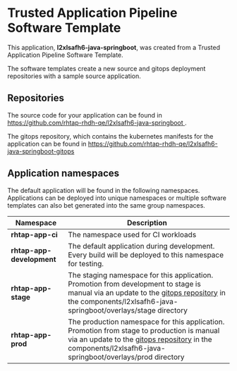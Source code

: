 # Trusted Application Pipeline Software Template

This application, **l2xlsafh6-java-springboot**, was created from a Trusted Application Pipeline Software Template.

The software templates create a new source and gitops deployment repositories with a sample source application. 

## Repositories

The source code for your application can be found in [https://github.com/rhtap-rhdh-qe/l2xlsafh6-java-springboot ](https://github.com/rhtap-rhdh-qe/l2xlsafh6-java-springboot ).
 
The gitops repository, which contains the kubernetes manifests for the application can be found in 
[https://github.com/rhtap-rhdh-qe/l2xlsafh6-java-springboot-gitops ](https://github.com/rhtap-rhdh-qe/l2xlsafh6-java-springboot-gitops ) 

## Application namespaces 

The default application will be found in the following namespaces. Applications can be deployed into unique namespaces or multiple software templates can also bet generated into the same group namespaces.  

|  Namespace   |  Description   |  
| -------- | -------- |
| **rhtap-app-ci** | The namespace used for CI workloads |
| **rhtap-app-development** | The default application during development. Every build will be deployed to this namespace for testing. |
| **rhtap-app-stage** | The staging namespace for this application. Promotion from development to stage is manual via an update to the [gitops repository](https://github.com/rhtap-rhdh-qe/l2xlsafh6-java-springboot-gitops ) in the components/l2xlsafh6-java-springboot/overlays/stage directory |
| **rhtap-app-prod** | The production namespace for this application. Promotion from stage to production is manual via an update to the [gitops repository](https://github.com/rhtap-rhdh-qe/l2xlsafh6-java-springboot-gitops ) in the components/l2xlsafh6-java-springboot/overlays/prod directory |